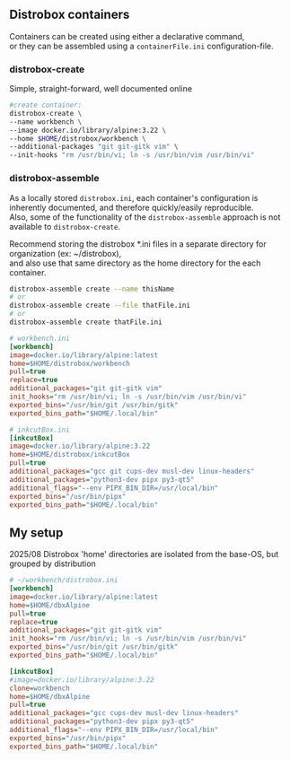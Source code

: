 ## Distrobox containers
Containers can be created using either a declarative command,  
or they can be assembled using a `containerFile.ini` configuration-file.

### distrobox-create
Simple, straight-forward, well documented online

```sh
#create container:
distrobox-create \
--name workbench \
--image docker.io/library/alpine:3.22 \
--home $HOME/distrobox/workbench \
--additional-packages "git git-gitk vim" \
--init-hooks "rm /usr/bin/vi; ln -s /usr/bin/vim /usr/bin/vi"
```

### distrobox-assemble
As a locally stored `distrobox.ini`, each container's configuration is inherently documented, and  therefore quickly/easily reproducible.  
Also, some of the functionality of the `distrobox-assemble` approach is not available to `distrobox-create`.

Recommend storing the distrobox *.ini files in a separate directory for organization (ex: ~/distrobox),  
and also use that same directory as the home directory for the each container.
```sh
distrobox-assemble create --name thisName
# or
distrobox-assemble create --file thatFile.ini
# or
distrobox-assemble create thatFile.ini
```
```ini
# workbench.ini
[workbench]
image=docker.io/library/alpine:latest
home=$HOME/distrobox/workbench
pull=true
replace=true
additional_packages="git git-gitk vim"
init_hooks="rm /usr/bin/vi; ln -s /usr/bin/vim /usr/bin/vi"
exported_bins="/usr/bin/git /usr/bin/gitk"
exported_bins_path="$HOME/.local/bin"
```
```ini
# inkcutBox.ini
[inkcutBox]
image=docker.io/library/alpine:3.22
home=$HOME/distrobox/inkcutBox
pull=true
additional_packages="gcc git cups-dev musl-dev linux-headers"
additional_packages="python3-dev pipx py3-qt5"
additional_flags="--env PIPX_BIN_DIR=/usr/local/bin"
exported_bins="/usr/bin/pipx"
exported_bins_path="$HOME/.local/bin"
```
## My setup
2025/08
Distrobox 'home' directories are isolated from the base-OS, but grouped by distribution  
```ini
# ~/workbench/distrobox.ini
[workbench]
image=docker.io/library/alpine:latest
home=$HOME/dbxAlpine
pull=true
replace=true
additional_packages="git git-gitk vim"
init_hooks="rm /usr/bin/vi; ln -s /usr/bin/vim /usr/bin/vi"
exported_bins="/usr/bin/git /usr/bin/gitk"
exported_bins_path="$HOME/.local/bin"

[inkcutBox]
#image=docker.io/library/alpine:3.22
clone=workbench
home=$HOME/dbxAlpine
pull=true
additional_packages="gcc cups-dev musl-dev linux-headers"
additional_packages="python3-dev pipx py3-qt5"
additional_flags="--env PIPX_BIN_DIR=/usr/local/bin"
exported_bins="/usr/bin/pipx"
exported_bins_path="$HOME/.local/bin"
```